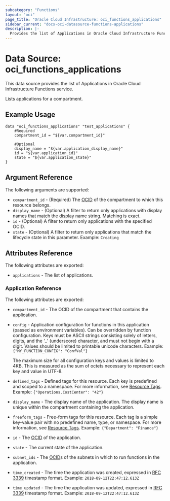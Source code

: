 ```yaml
---
subcategory: "Functions"
layout: "oci"
page_title: "Oracle Cloud Infrastructure: oci_functions_applications"
sidebar_current: "docs-oci-datasource-functions-applications"
description: |-
  Provides the list of Applications in Oracle Cloud Infrastructure Functions service
---
```


# Data Source: oci_functions_applications
This data source provides the list of Applications in Oracle Cloud Infrastructure Functions service.

Lists applications for a compartment.

## Example Usage

```hcl
data "oci_functions_applications" "test_applications" {
	#Required
	compartment_id = "${var.compartment_id}"

	#Optional
	display_name = "${var.application_display_name}"
	id = "${var.application_id}"
	state = "${var.application_state}"
}
```

## Argument Reference

The following arguments are supported:

* `compartment_id` - (Required) The [OCID](https://docs.cloud.oracle.com/iaas/Content/General/Concepts/identifiers.htm) of the compartment to which this resource belongs.
* `display_name` - (Optional) A filter to return only applications with display names that match the display name string. Matching is exact.
* `id` - (Optional) A filter to return only applications with the specified OCID.
* `state` - (Optional) A filter to return only applications that match the lifecycle state in this parameter. Example: `Creating`


## Attributes Reference

The following attributes are exported:

* `applications` - The list of applications.

### Application Reference

The following attributes are exported:

* `compartment_id` - The OCID of the compartment that contains the application. 
* `config` - Application configuration for functions in this application (passed as environment variables). Can be overridden by function configuration. Keys must be ASCII strings consisting solely of letters, digits, and the '_' (underscore) character, and must not begin with a digit. Values should be limited to printable unicode characters.  Example: `{"MY_FUNCTION_CONFIG": "ConfVal"}`

	The maximum size for all configuration keys and values is limited to 4KB. This is measured as the sum of octets necessary to represent each key and value in UTF-8. 
* `defined_tags` - Defined tags for this resource. Each key is predefined and scoped to a namespace. For more information, see [Resource Tags](https://docs.cloud.oracle.com/iaas/Content/General/Concepts/resourcetags.htm).  Example: `{"Operations.CostCenter": "42"}` 
* `display_name` - The display name of the application. The display name is unique within the compartment containing the application. 
* `freeform_tags` - Free-form tags for this resource. Each tag is a simple key-value pair with no predefined name, type, or namespace. For more information, see [Resource Tags](https://docs.cloud.oracle.com/iaas/Content/General/Concepts/resourcetags.htm).  Example: `{"Department": "Finance"}` 
* `id` - The [OCID](https://docs.cloud.oracle.com/iaas/Content/General/Concepts/identifiers.htm) of the application. 
* `state` - The current state of the application. 
* `subnet_ids` - The [OCID](https://docs.cloud.oracle.com/iaas/Content/General/Concepts/identifiers.htm)s of the subnets in which to run functions in the application. 
* `time_created` - The time the application was created, expressed in [RFC 3339](https://tools.ietf.org/html/rfc3339) timestamp format.  Example: `2018-09-12T22:47:12.613Z` 
* `time_updated` - The time the application was updated, expressed in [RFC 3339](https://tools.ietf.org/html/rfc3339) timestamp format. Example: `2018-09-12T22:47:12.613Z` 

